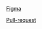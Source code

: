 [Figma](https://disk.yandex.ru/d/Ek4uIDwolOYXIQ)

[Pull-request](https://github.com/StasKudinow/movies-explorer-frontend/pull/2)